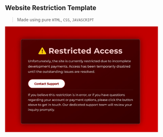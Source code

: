 ## Website Restriction Template

> Made using pure `HTML`, `CSS`, `JAVASCRIPT`


<div align = "center">

<img src = "img1.jpg">

</div>
